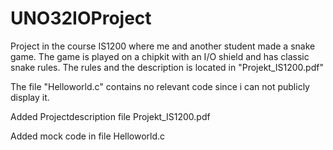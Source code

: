 # UNO32IOProject
Project in the course IS1200 where me and another student made a snake game. 
The game is played on a chipkit with an I/O shield and has classic snake rules.
The rules and the description is located in "Projekt_IS1200.pdf"

The file "Helloworld.c" contains no relevant code since i can not publicly display it.

Added Projectdescription file Projekt_IS1200.pdf

Added mock code in file Helloworld.c
